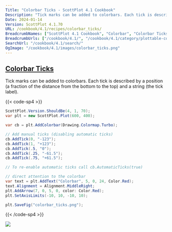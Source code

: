 ```yaml
---
Title: "Colorbar Ticks - ScottPlot 4.1 Cookbook"
Description: "Tick marks can be added to colorbars. Each tick is described by a position (a fraction of the distance from the bottom to the top) and a string (the tick label)."
Date: 2024-01-14
Version: ScottPlot 4.1.70
URL: /cookbook/4.1/recipes/colorbar_ticks/
BreadcrumbNames: ["ScottPlot 4.1 Cookbook", "Colorbar", "Colorbar Ticks"]
BreadcrumbUrls: ["/cookbook/4.1/", "/cookbook/4.1/category/plottable-colorbar", "/cookbook/4.1/recipes/colorbar_ticks/"]
SearchUrl: "/cookbook/4.1/search/"
OgImage: "/cookbook/4.1/images/colorbar_ticks.png"
---
```


<h2><a id='colorbar-ticks' href='/cookbook/4.1/recipes/colorbar_ticks/'>Colorbar Ticks</a></h2>

Tick marks can be added to colorbars. Each tick is described by a position (a fraction of the distance from the bottom to the top) and a string (the tick label).

{{< code-sp4 >}}

```cs
ScottPlot.Version.ShouldBe(4, 1, 70);
var plt = new ScottPlot.Plot(600, 400);

var cb = plt.AddColorbar(Drawing.Colormap.Turbo);

// Add manual ticks (disabling automatic ticks)
cb.AddTick(0, "-123");
cb.AddTick(1, "+123");
cb.AddTick(.5, "0");
cb.AddTick(.25, "-61.5");
cb.AddTick(.75, "+61.5");

// To re-enable automatic ticks call cb.AutomaticTicks(true)

// direct attention to the colorbar
var text = plt.AddText("Colorbar", 5, 0, 24, Color.Red);
text.Alignment = Alignment.MiddleRight;
plt.AddArrow(7, 0, 5, 0, color: Color.Red);
plt.SetAxisLimits(-10, 10, -10, 10);

plt.SaveFig("colorbar_ticks.png");
```

{{< /code-sp4 >}}

<img src='../../images/colorbar_ticks.png' class='d-block mx-auto my-5' />


